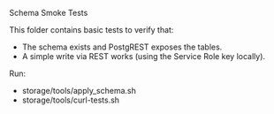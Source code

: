 Schema Smoke Tests

This folder contains basic tests to verify that:
- The schema exists and PostgREST exposes the tables.
- A simple write via REST works (using the Service Role key locally).

Run:
- storage/tools/apply_schema.sh
- storage/tools/curl-tests.sh

